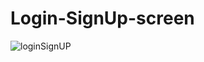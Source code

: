 # Login-SignUp-screen

![loginSignUP](https://github.com/Amani454/Login-SignUp-screen/assets/144737903/7c22cbe9-52d1-4061-a11f-c82b75500fcd)


 
